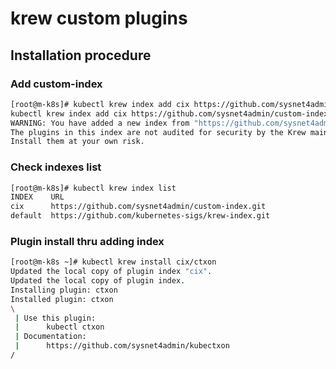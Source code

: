 # krew custom plugins

## Installation procedure 

### Add custom-index
```sh
[root@m-k8s]# kubectl krew index add cix https://github.com/sysnet4admin/custom-index.git
kubectl krew index add cix https://github.com/sysnet4admin/custom-index.git
WARNING: You have added a new index from "https://github.com/sysnet4admin/custom-index.git"
The plugins in this index are not audited for security by the Krew maintainers.
Install them at your own risk.
```

### Check indexes list 
```sh
[root@m-k8s]# kubectl krew index list 
INDEX    URL
cix      https://github.com/sysnet4admin/custom-index.git
default  https://github.com/kubernetes-sigs/krew-index.git
```

### Plugin install thru adding index 
```sh
[root@m-k8s ~]# kubectl krew install cix/ctxon
Updated the local copy of plugin index "cix".
Updated the local copy of plugin index.
Installing plugin: ctxon
Installed plugin: ctxon
\
 | Use this plugin:
 |      kubectl ctxon
 | Documentation:
 |      https://github.com/sysnet4admin/kubectxon
/
```

